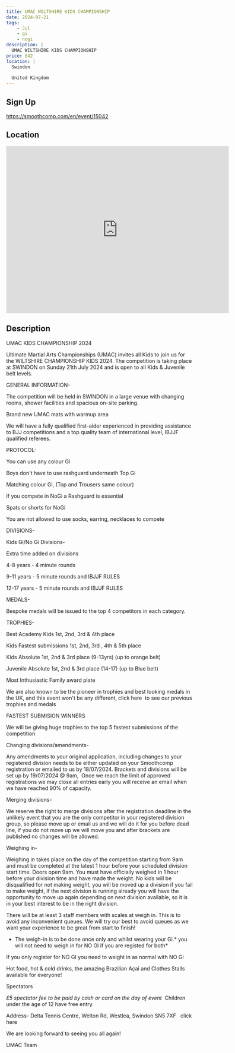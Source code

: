 ```yaml
---
title: UMAC WILTSHIRE KIDS CHAMPIONSHIP
date: 2024-07-21
tags:
    - Jul
    - gi 
    - nogi 
description: |
  UMAC WILTSHIRE KIDS CHAMPIONSHIP
price: £42
location: |
  Swindon
  
  United Kingdom
---
```

## Sign Up
https://smoothcomp.com/en/event/15042

## Location
<iframe src="https://www.google.com/maps/embed?pb=!1m18!1m12!1m3!1d12345.6789!2d-1.8172622!3d51.5598449!2m3!1f0!2f0!3f0!3m2!1i1024!2i768!4f13.1!3m3!1m2!1s0x0%3A0x0!2z51.5598449!5e0!3m2!1sen!2sus!4v1234567890" width="600" height="450" style="border:0;" allowfullscreen="" loading="lazy"></iframe>

## Description
UMAC KIDS CHAMPIONSHIP 2024


Ultimate Martial Arts Championships (UMAC) invites all Kids to join us for the WILTSHIRE CHAMPIONSHIP KIDS 2024. The competition is taking place at SWINDON on Sunday 21th July 2024 and is open to all Kids & Juvenile belt levels. 


GENERAL INFORMATION-


The competition will be held in SWINDON in a large venue with changing rooms, shower facilities and spacious on-site parking.


Brand new UMAC mats with warmup area


We will have a fully qualified first-aider experienced in providing assistance to BJJ competitions and a top quality team of international level, IBJJF qualified referees.


PROTOCOL-


You can use any colour Gi


Boys don't have to use rashguard underneath Top Gi 


Matching colour Gi, (Top and Trousers same colour)


If you compete in NoGi a Rashguard is essential 


Spats or shorts for NoGi 



You are not allowed to use socks, earring, necklaces to compete 



DIVISIONS-


Kids Gi/No Gi Divisions-


Extra time added on divisions 


4-8 years - 4 minute rounds 


9-11 years - 5 minute rounds and IBJJF RULES 


12-17 years - 5 minute rounds and IBJJF RULES


MEDALS-


Bespoke medals will be issued to the top 4 competitors in each category.


TROPHIES-



Best Academy Kids 1st, 2nd, 3rd & 4th place 




Kids Fastest submissions 1st, 2nd, 3rd , 4th & 5th place




Kids Absolute 1st, 2nd & 3rd place (9-13yrs) (up to orange belt)


Juvenile Absolute 1st, 2nd & 3rd place (14-17) (up to Blue belt)




Most Inthusiastic Family award plate 



We are also known to be the pioneer in trophies and best looking medals in the UK, and this event won't be any different, click here  to see our previous trophies and medals


FASTEST SUBMISION WINNERS 


We will be giving huge trophies to the top 5 fastest submissions of the competition 


Changing divisions/amendments-


Any amendments to your original application, including changes to your registered division needs to be either updated on your Smoothcomp registration or emailed to us by 18/07/2024. Brackets and divisions will be set up by 19/07/2024 @ 9am,  Once we reach the limit of approved registrations we may close all entries early you will receive an email when we have reached 90% of capacity.


Merging divisions-


We reserve the right to merge divisions after the registration deadline in the unlikely event that you are the only competitor in your registered division group, so please move up or email us and we will do it for you before dead line, if you do not move up we will move you and after brackets are published no changes will be allowed.


Weighing in-


Weighing in takes place on the day of the competition starting from 9am and must be completed at the latest 1 hour before your scheduled division start time. Doors open 9am. You must have officially weighed in 1 hour before your division time and have made the weight. No kids will be disqualified for not making weight, you will be moved up a division if you fail to make weight, if the next division is running already you will have the opportunity to move up again depending on next division available, so it is in your best interest to be in the right division.  


There will be at least 3 staff members with scales at weigh in. This is to avoid any inconvenient queues. We will try our best to avoid queues as we want your experience to be great from start to finish! 


* The weigh-in is to be done once only and whilst wearing your Gi.* you will not need to weigh in for NO GI if you are registed for both* 


If you only register for NO GI you need to weight in as normal with NO Gi


Hot food, hot & cold drinks, the amazing Brazilian Açai and Clothes Stalls available for everyone!


Spectators


*£5 spectator fee to be paid by cash or card on the day of event*  Children under the age of 12 have free entry.


Address- Delta Tennis Centre, Welton Rd, Westlea, Swindon SN5 7XF   click here 


We are looking forward to seeing you all again!


UMAC Team